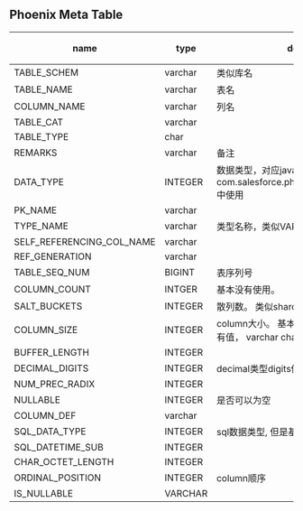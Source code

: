 
Phoenix Meta Table
---


name |type|descrition | 标记
---|---|---|--
 TABLE_SCHEM | varchar| 类似库名|
TABLE_NAME|varchar|表名| 
COLUMN_NAME|varchar|列名| 
TABLE_CAT|varchar| | 
TABLE_TYPE|char| | |
REMARKS|varchar|备注| 
DATA_TYPE|INTEGER| 数据类型，对应java.sql.Types， 在com.salesforce.phoenix.schema.PDataType 中使用| 
PK_NAME|varchar| | Y
TYPE_NAME |varchar|类型名称，类似VARCHAR这种
SELF_REFERENCING_COL_NAME | varchar| | Y 
REF_GENERATION|varchar| | Y 
TABLE_SEQ_NUM| BIGINT| 表序列号| 
COLUMN_COUNT|INTGER| 基本没有使用。 | 
SALT_BUCKETS|INTEGER|散列数。 类似shard份数| 
COLUMN_SIZE|INTEGER| column大小。 基本上只有INTEGER这种才会有值， varchar char等都是null| 
BUFFER_LENGTH|INTEGER| | Y 
DECIMAL_DIGITS|INTEGER|decimal类型digits位数| 
NUM_PREC_RADIX|INTEGER| | Y 
NULLABLE|INTEGER| 是否可以为空| Y 
COLUMN_DEF| varchar|  | Y
SQL_DATA_TYPE| INTEGER|sql数据类型, 但是基本没有地方使用 | Y 
SQL_DATETIME_SUB|INTEGER|  | Y 
CHAR_OCTET_LENGTH|INTEGER| | Y 
ORDINAL_POSITION|INTEGER|column顺序| 
IS_NULLABLE|VARCHAR| | Y 





